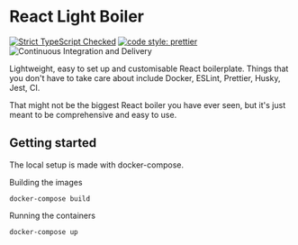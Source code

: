# React Light Boiler

[![Strict TypeScript Checked](https://badgen.net/badge/TS/Strict "Strict TypeScript Checked")](https://www.typescriptlang.org)
[![code style: prettier](https://img.shields.io/badge/code_style-prettier-ff69b4.svg?style=flat-square)](https://github.com/prettier/prettier)
![Continuous Integration and Delivery](https://github.com/tobiwankenobii/react-light-boiler/workflows/Github%20Actions/badge.svg?branch=main)

Lightweight, easy to set up and customisable React boilerplate.
Things that you don't have to take care about include Docker, ESLint, Prettier, Husky, Jest, CI.

That might not be the biggest React boiler you have ever seen,
but it's just meant to be comprehensive and easy to use.

## Getting started

The local setup is made with docker-compose.

Building the images

```shell
docker-compose build
```

Running the containers

```shell
docker-compose up
```

